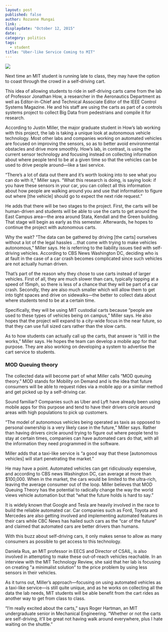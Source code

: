 ```yaml
---
layout: post
published: false
author: Rozanne Mungai
link: .
displaydate: "October 12, 2015"
date: .
category: politics
tags: 
  - student
title: "Uber-like Service Coming to MIT"
---
```




![](http://acl.mit.edu/projects/images/GEM.jpg)

Next time an MIT student is running late to class, they may have the option to coast through the crowd in a self-driving cart. 

This idea of allowing students to ride in self-driving carts came from the lab of Professor Jonathan How, a researcher in the Aeronautics Department as well as Editor-in-Chief and Technical Associate Editor of the IEEE Control Systems Magazine. He and his staff are using the carts as part of a controls systems project to collect Big Data from pedestrians and compile it for research. 

According to Justin Miller, the major graduate student in How’s lab working with this project, the lab is taking a unique look at autonomous vehicle technology. Most other labs and companies working on automated vehicles are focused on improving the sensors, so as to better avoid environmental obstacles and drive more smoothly. How’s lab, in contrast,  is using the current sensor technology and focusing instead on collecting information about where people tend to be at a given time so that the vehicles can be used to drive people around—like a taxi service.

“There’s a lot of data out there and it’s worth looking into to see what you can do with it,” Miller says.  “What this research is doing, is saying look: if you have these sensors in your car, you can collect all this information about how people are walking around you and use that information to figure out where [the vehicle] should go to expect the next ride request.”

He adds that there will be two stages to the project. First, the carts will be human-driven and students will be able to use the carts to get around the East Campus area—the area around Stata, Kendall and the Green building. That stage will begin as early as this semester. Afterwards, he hopes to continue the project with autonomous carts. 

Why the wait?  “The data can be gathered by driving [the carts] ourselves without a lot of the legal hassles …that come with trying to make vehicles autonomous,” Miller says. He is referring to the liability issues tied with self-driving vehicles. According to CBS News Washington DC, deciding who is at fault in the case of a car crash becomes complicated since such vehicles are not actually human driven.

That’s part of the reason why they chose to use carts instead of larger vehicles. First of all, they are much slower than cars, typically topping at a speed of 15mph, so there is less of a chance that they will be part of a car crash. Secondly, they are also much smaller which will allow them to get into tight spaces and drive on sidewalks—the better to collect data about where students tend to be at a certain time. 

Specifically, they will be using MIT custodial carts because “people are used to these types of vehicles being on campus,” Miller says.  He also hopes that the project will expand to a city-wide focus in the near future, so that they can use full sized cars rather than the slow carts.

As to how students can actually call up the carts, that answer is “still in the works,” Miller says.  He hopes the team can develop a mobile app for that purpose. They are also working on developing a system to advertise the cart service to students.  

### MOD Queuing theory
The collected data will become part of what Miller calls “MOD queuing theory.” MOD stands for Mobility on Demand and is the idea that future consumers will be able to request rides via a mobile app or a similar method and get picked up by a self-driving car. 

Sound familiar? Companies such as Uber and Lyft have already been using mobile apps for this purpose and tend to have their drivers circle around areas with high populations to pick up customers. 

“The model of autonomous vehicles being operated as taxis as opposed to personal ownership is a very likely case in the future,” Miller says. Rather than having drivers circle around trying to figure out where people tend to stay at certain times, companies can have automated cars do that, with all the information they need programmed in the software.

Miller adds that a taxi-like service is “a good way that these [autonomous vehicles] will start penetrating the market.” 

He may have a point. Automated vehicles can get ridiculously expensive, and according to CBS news Washington DC, can average at more than $100,000. When in the market, the cars would be limited to the ultra-rich, leaving the average consumer out of the loop. Miller believes that MOD Queuing Theory has the potential to radically change the way the world views vehicle automation but that “what the future holds is hard to say.” 

It is widely known that Google and Tesla are heavily involved in the race to build the reliable automated car. Car companies such as Ford, Toyota and Mercedes are also getting involved and implementing automated features in their cars while CBC News has hailed such cars as the “car of the future” and claimed that automated cars are better drivers than humans. 

With this buzz about self-driving cars, it only makes sense to allow as many consumers as possible to get access to this technology.

Daniela Rus, an MIT professor in EECS and Director of CSAIL, is also involved in attempting to make these out-of-reach vehicles reachable. In an interview with the MIT Technology Review, she said that her lab is focusing on creating "a minimalist solution” to the price problem by using less sensors in their vehicles.

As it turns out, Miller’s approach—focusing on using automated vehicles as a taxi-like service—is still quite unique, and as he works on collecting all the data the lab needs, MIT students will be able benefit from the cart rides as another way to get from class to class. 

“I’m really excited about the carts,” says Roger Hartman, an MIT undergraduate senior in Mechanical Engineering. “Whether or not the carts are self-driving, it’ll be great not having walk around everywhere, plus I hate waiting on the shuttle.”
